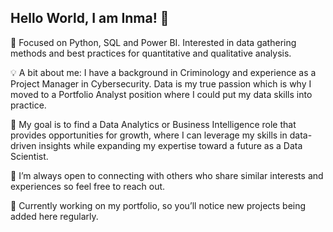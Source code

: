 ## Hello World, I am Inma! 👋

💬 Focused on Python, SQL and Power BI. Interested in data gathering methods and best practices for quantitative and qualitative analysis.

💡 A bit about me: I have a background in Criminology and experience as a Project Manager in Cybersecurity. Data is my true passion which is why I moved to a Portfolio Analyst position where I could put my data skills into practice. 

:dart: My goal is to find a Data Analytics or Business Intelligence role that provides opportunities for growth, where I can leverage my skills in data-driven insights while expanding my expertise toward a future as a Data Scientist.

📧 I’m always open to connecting with others who share similar interests and experiences so feel free to reach out.

🔭 Currently working on my portfolio, so you’ll notice new projects being added here regularly.

